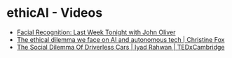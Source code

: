 # ethicAI - Videos

* [Facial Recognition: Last Week Tonight with John Oliver](https://www.youtube.com/watch?v=jZjmlJPJgug)
* [The ethical dilemma we face on AI and autonomous tech | Christine Fox ](https://www.youtube.com/watch?v=3oE88_6jAwc&feature=share)
* [The Social Dilemma Of Driverless Cars | Iyad Rahwan | TEDxCambridge](https://www.youtube.com/watch?v=nhCh1pBsS80&feature=share)
